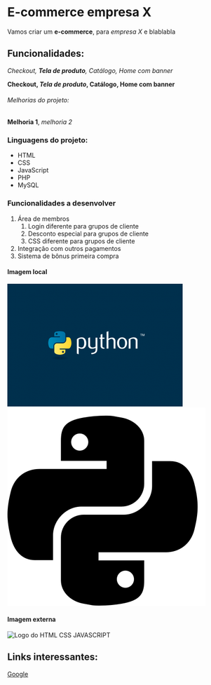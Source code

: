 # E-commerce empresa X

Vamos criar um **e-commerce**, para *empresa X* e blablabla

## Funcionalidades:

_Checkout, **Tela de produto**, Catálogo, Home com banner_

**Checkout, _Tela de produto_, Catálogo, Home com banner**

###### Melhorias do projeto:

__Melhoria 1__, _melhoria 2_

### Linguagens do projeto:

* HTML
* CSS
* JavaScript
* PHP
* MySQL
  
### Funcionalidades a desenvolver

1. Área de membros
   1. Login diferente para grupos de cliente
   2. Desconto especial para grupos de cliente
   3. CSS diferente para grupos de cliente
2. Integração com outros pagamentos
3. Sistema de bônus primeira compra
   
#### Imagem local

![Logo do Pyton](img/PYTHON-400x280.png)
![Logo do Python2](img/python.png)

#### Imagem externa
![Logo do HTML CSS JAVASCRIPT](https://thumbs.dreamstime.com/b/grupo-do-%C3%ADcone-de-html-css-js-logotipo-desenvolvimento-da-web-e-javascript-s%C3%ADmbolo-programa%C3%A7%C3%A3o-154897294.jpg)

## Links interessantes:

[Google](https://www.google.com)